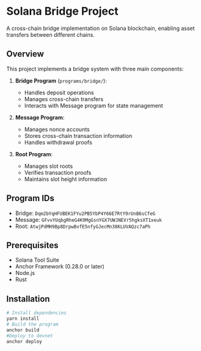 # Solana Bridge Project

A cross-chain bridge implementation on Solana blockchain, enabling asset transfers between different chains.

## Overview

This project implements a bridge system with three main components:

1. **Bridge Program** (`programs/bridge/`):
   - Handles deposit operations
   - Manages cross-chain transfers
   - Interacts with Message program for state management

2. **Message Program**:
   - Manages nonce accounts
   - Stores cross-chain transaction information
   - Handles withdrawal proofs

3. **Root Program**:
   - Manages slot roots
   - Verifies transaction proofs
   - Maintains slot height information

## Program IDs

- Bridge: `Dqm2bYqHFUBEK1FYu2PB5YbP4Y66E7RtY9rUnB6sCfeG`
- Message: `GFvvYUqbgRheG4K9MgGsnYGX7UWJNEVr5hgksXT1xeuk`
- Root: `AtwjPdMH9Bp8DrpwBvfE5nfyGJecMn38KLUVAQzc7aPh`

## Prerequisites

- Solana Tool Suite
- Anchor Framework (0.28.0 or later)
- Node.js
- Rust

## Installation

```bash
# Install dependencies
yarn install
# Build the program
anchor build
#Deploy to devnet
anchor deploy
```
